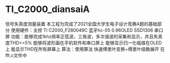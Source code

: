 # TI_C2000_diansaiA
信号失真度测量装置
本工程为完成了2021全国大学生电子设计竞赛A题的基础部分
使用硬件：主控 TI C2000_F280049C
                   蓝牙hc-05
        0.96OLED SSD1306
                   串口屏
功能：能够完成1khz频率正弦波，三角波，多次谐波的采集和显示，并且失真度THD<=5%
           能够将波形画在手机软件和串口屏上
           能够显示归一化幅值在OLED上
           能显示THD在所有屏幕上
算法：使用算法 快速傅里叶变换+傅里叶级数展开 在fft.c文件中
